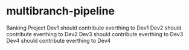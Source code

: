 # multibranch-pipeline
Banking Project
Dev1 should contribute everthing to Dev1
Dev2 should contribute everthing to Dev2
Dev3 should contribute everthing to Dev3
Dev4 should contribute everthing to Dev4
